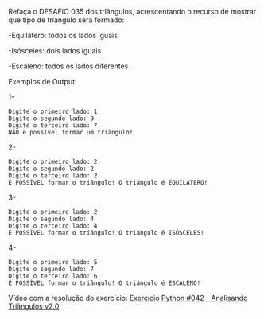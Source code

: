 Refaça o DESAFIO 035 dos triângulos, acrescentando o recurso de mostrar que tipo de triângulo será formado:

-Equilátero: todos os lados iguais

-Isósceles: dois lados iguais

-Escaleno: todos os lados diferentes

Exemplos de Output:

1-
~~~
Digite o primeiro lado: 1
Digite o segundo lado: 9
Digite o terceiro lado: 7
NÃO é possível formar um triãngulo!
~~~
2-
~~~
Digite o primeiro lado: 2
Digite o segundo lado: 2
Digite o terceiro lado: 2
É POSSÍVEL formar o triângulo! O triângulo é EQUILÁTERO!
~~~
3-
~~~
Digite o primeiro lado: 2
Digite o segundo lado: 4
Digite o terceiro lado: 4
É POSSÍVEL formar o triângulo! O triângulo é ISÓSCELES!
~~~
4-
~~~
Digite o primeiro lado: 5
Digite o segundo lado: 7
Digite o terceiro lado: 6
É POSSÍVEL formar o triângulo! O triângulo é ESCALENO!
~~~

<p>Vídeo com a resolução do exercício: <a href="https://www.youtube.com/watch?v=ZX7sCPjcHA0&list=PLvE-ZAFRgX8hnECDn1v9HNTI71veL3oW0&index=57" target="_blank">Exercício Python #042 - Analisando Triângulos v2.0</a></p>